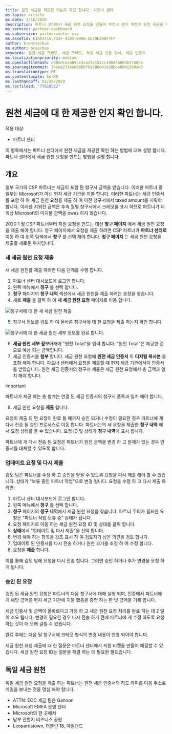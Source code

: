 ```yaml
---
title: 원천 세금을 제공한 하는지 확인 합니다. 파트너 센터
ms.topic: article
ms.date: 2/16/2020
description: 파트너 센터에서 세금 원천 요청을 만들어 파트너 센터 계정이 원천 세금을 제공한 하는지 확인 합니다.
ms.service: partner-dashboard
ms.subservice: partnercenter-csp
ms.assetid: E1BA3415-732F-4385-8996-5E79E200F7F7
author: brentserbus
ms.author: brserbus
keywords: 원천 세금 크레딧, 세금 크레딧, 독일 세금 신용 양식, 세금 인증서
ms.localizationpriority: medium
ms.openlocfilehash: dd8edceaa69ce3ca29e152cc19043b805b5748da
ms.sourcegitcommit: 18cea2726e69b6bf6e286641e28bbe6041309ae3
ms.translationtype: MT
ms.contentlocale: ko-KR
ms.lasthandoff: 02/26/2020
ms.locfileid: "77618522"
---
```

# <a name="make-sure-you-are-credited-for-withholding-tax"></a>원천 세금에 대 한 제공한 인지 확인 합니다.

적용 대상:

- 파트너 센터

이 항목에서는 파트너 센터에서 원천 세금을 제공한 확인 하는 방법에 대해 설명 합니다. 파트너 센터에서 세금 원천 요청을 만드는 방법을 설명 합니다.

## <a name="overview"></a>개요

일부 국가의 CSP 파트너는 세금이 포함 된 청구서 금액을 받습니다. 이러한 파트너 중 일부는 Microsoft가 아닌 현지 세금 기관을 지불 합니다. 이러한 파트너는 세금 인증서를 포함 하 여 세금 원천 요청을 제출 하 여 이전 청구서에서 taxed amount를 지워야 합니다. 이러한 지워진 금액은 후속 월별 청구서에서 크레딧을 표시 하므로 파트너가 더 이상 Microsoft의 미지불 금액을 owes 하지 않습니다.

2020 1 월 CSP 파트너부터 지원 요청을 만드는 대신 **청구 페이지** 에서 세금 원천 요청을 제출 해야 합니다. 청구 페이지에서 요청을 제출 하려면 CSP 파트너가 **파트너 센터로** 이동 하 여 왼쪽 탐색에서 **청구** 를 선택 해야 합니다. **청구 페이지** 는 세금 원천 요청을 제출할 새로운 위치입니다. 

### <a name="submit-a-new-tax-withholding-request"></a>새 세금 원천 요청 제출

새 세금 원천를 제출 하려면 다음 단계를 수행 합니다.

1. 파트너 센터 대시보드에 로그인 합니다.
2. 왼쪽 메뉴에서 **청구** 를 선택 합니다.
3. **청구** 페이지의 **청구 내역** 섹션에서 세금 원천을 제출 하려는 송장을 찾습니다.
4. 새로 **제출** 을 클릭 하 여 **새 세금 원천 요청** 페이지로 이동 합니다.

![청구서에 대 한 새 세금 원천 제출](images/wht1.png)

5. 청구서 정보를 검토 하 여 올바른 청구서에 대 한 요청을 제출 하는지 확인 합니다.

![청구서에 대 한 세금 원천 세부 정보를 완료 합니다.](images/wht2.png)

6. **세금 원천 세부 정보**아래에 "원천 Total"을 입력 합니다. "원천 Total"은 제공한 것으로 예상 되는 금액입니다.
7. 세금 인증서를 **첨부** 합니다. 세금 원천 요청에 **원천 세금 인증서** 의 **디지털 복사본** 을 포함 해야 합니다. 파트너 센터에서 요청을 제출할 때 현지 세금 기관에서이 인증서를 받았습니다. 원천 세금 인증서의 청구서 세율은 세금 원천 요청에서 총 금액과 일치 해야 합니다. 

> [!IMPORTANT]
> 파트너가 제공 하는 총 합계는 연결 된 세금 인증서의 청구서 품목과 일치 해야 합니다.

8. 세금 원천 요청을 **제출** 합니다.

요청이 제출 되 면 요청이 완료 될 때까지 승인 되거나 수정이 필요한 경우 파트너에 게 다시 전송 될 승인 프로세스로 이동 합니다. 파트너는의 새 요청을 제출한 **청구 내역** 에서 요청 상태를 볼 수 있습니다. 요청 ID 및 상태가 **청구 내역**에 표시 됩니다.

파트너에 게 다시 전송 된 요청은 파트너가 원천 금액을 변경 하 고 문제가 있는 경우 인증서를 대체할 수 있도록 합니다. 

### <a name="update-request-and-resubmit"></a>업데이트 요청 및 다시 제출

검토 팀은 파트너를 수정 하 고 승인을 받을 수 있도록 요청을 다시 제출 해야 할 수 있습니다. 상태가 "보류 중인 파트너 작업"으로 변경 됩니다. 요청을 수정 하 고 다시 제출 하려면:
 
1. 파트너 센터 대시보드에 로그인 합니다.
2. 왼쪽 메뉴에서 **청구** 를 선택 합니다.
3. **청구** 페이지의 **청구 내역**에서 세금 원천 요청을 찾습니다. 파트너 주의가 필요한 요청은 "파트너 작업 보류 중" 상태가 됩니다.
4. 요청 페이지로 이동 하는 세금 원천 요청 ID 및 상태를 클릭 합니다.
5. **상태**에서 "업데이트 및 다시 제출"을 선택 합니다.
6. 변경 해야 하는 항목을 강조 표시 하 여 검토자가 남은 의견을 검토 합니다.
7. 업데이트 된 인증서를 다시 전송 하거나 원천 크기를 조정 하 여 수정 합니다.
8. 요청을 **제출** 합니다. 

이를 통해 검토 팀에 요청을 다시 전송 합니다. 그러면 승인 하거나 추가 변경을 요청 하 게 됩니다.
 
### <a name="approved-requests"></a>승인 된 요청

승인 된 세금 원천 요청은 파트너의 다음 청구서에 대해 실행 되며, 인증에서 파트너에 게 해당 금액을 현지 세금 기관에 지불 했음을 증명 하는 한 빚 금액을 기록 합니다.

세금 인증서 및 금액이 올바르다고 가정 하 고 세금 원천 요청 처리를 완료 하는 데 2 일이 소요 됩니다. 변경이 필요한 경우 다시 전송 하기 전에 파트너에 게 수정 하도록 요청 하는 것이 더 오래 걸릴 수 있습니다.

완료 후에는 다음 달 청구서에 크레딧 형식의 변경 내용이 반영 되어야 합니다.
 
세금 원천 요청 제출에 대 한 질문은 파트너 센터에서 지원 티켓을 만들어 해결할 수 있습니다. 세금 원천 요청 ID는 질문을 해결 하는 데 필요한 필드입니다.

## <a name="german-tax-withholding"></a>독일 세금 원천

독일 세금 원천 요청을 제출 하는 파트너는 원천 세금 인증서의 하드 카피를 다음 주소로 메일을 보내는 것을 명심 해야 합니다. 

- ATTN: EOC 세금 팀은 Gannon
- Microsoft EMEA 운영 센터
- Microsoft의 한 곳에서
- 남부 관할지 비즈니스 공원
- Leopardstown, 더블린 18, 아일랜드

